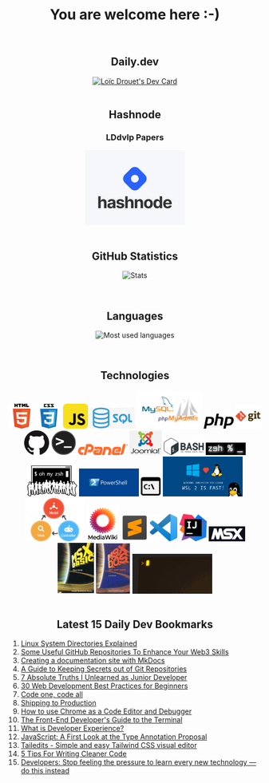 <h1 align="center"> You are welcome here :-)</h1>

<br />

<div align="center">
    <h2>Daily.dev</h2>    
    <a href="https://app.daily.dev/LDdvlp">
        <img
            src="https://api.daily.dev/devcards/6a2db644d7b342d5924aa8a261fc3c97.png?r=d2h" width="400"
            alt="Loïc Drouet's Dev Card" 
        />
    </a>
</div>

<br />

<div align="center">
    <h2>Hashnode</h2>
    <h3>LDdvlp Papers</h3>
    <a href="https://lddvlp.hashnode.dev/">
        <img 
            src="/images/00-hashnode-logo.jfif" 
            width="200" alt="LDdvlp Papers" 
        />
    </a>
</div>

<br />

<div align="center">
    <h2>GitHub Statistics</h2>
    
![Stats](https://github-readme-stats.vercel.app/api?username=lddvlp&show_icons=true&theme=radical&count_private=true)

</div>

<br />

<div align="center">
    <h2>Languages</h2>

![Most used languages](https://github-readme-stats.vercel.app/api/top-langs/?username=lddvlp)

</div>

<br />

<div align="center">
    <h2>Technologies</h2>

<!-- Image #01    -->
<img alt="HTML5" width="50px" src="https://raw.githubusercontent.com/github/explore/80688e429a7d4ef2fca1e82350fe8e3517d3494d/topics/html/html.png" />

<!-- Image #02    -->
<img alt="CSS3" width="50px" src="https://raw.githubusercontent.com/github/explore/80688e429a7d4ef2fca1e82350fe8e3517d3494d/topics/css/css.png" />

<!-- Image #03    -->
<img alt="JavaScript" width="50px"   src="/images/03-javascript-logo.png" />

<!-- Image #04    -->
<img alt="SQL" width="90px" src="/images/04-sql-logo.jpg" />

<!-- Image #05    -->
<img alt="phpMyAdmin-MySQL" width="130px" src="/images/05-phpmyadmin-mysql-logo.png" />

<!-- Image #06    -->
<img alt="PHP" width="60px" src="/images/06-php-logo-alt.png" />

<!-- Image #07    -->
<img alt="Git" width="50px" src="https://raw.githubusercontent.com/github/explore/80688e429a7d4ef2fca1e82350fe8e3517d3494d/topics/git/git.png" />

<!-- Image #08    -->
<img alt="GitHub" width="50px" src="https://raw.githubusercontent.com/github/explore/78df643247d429f6cc873026c0622819ad797942/topics/github/github.png" />

<!-- Image #09    -->
<img alt="Shell" width="50px" src="https://raw.githubusercontent.com/github/explore/80688e429a7d4ef2fca1e82350fe8e3517d3494d/topics/terminal/terminal.png" />

<!-- Image #10    -->
<img alt="cPanel" width="100px" src="/images/10-cpanel-logo.png" />

<!-- Image #11    -->
<img alt="Joomla!" width="65px" src="/images/11-joomla-logo.png" />

<!-- Image #12    -->
<img alt="Bash" width="80px" src="/images/12-bash-logo.png" />

<!-- Image #13    -->
<img alt="Zsh" width="80px" src="/images/13-zsh-logo.gif" />

<!-- Image #14    -->
<img alt="Oh My Zsh" width="100px" src="/images/14-oh_my_zsh-logo.png" />

<!-- Image #15    -->
<img alt="PowerShell" width="120px" src="/images/15-powershell-logo.jpg" />

<!-- Image #16    -->
<img alt="cmd" width="40px" src="/images/16-cmd-logo.png" />

<!-- Image #17    -->
<img alt="WSL2" width="160px" src="/images/17-wsl2-logo.jpg" />

<!-- Image #18    -->
<img alt="MVC" width="120px" src="/images/18-mvc-logo.jpg" />

<!-- Image #19    -->
<img alt="MediaWiki" width="65px" src="/images/19-mediawiki-logo.png" />

<!-- Image #90    -->
<img alt="Sublime Text" width="55px" src="/images/90-sublime_text-logo.png" />

<!-- Image #91    -->
<img alt="VS Code" width="55px" src="/images/91-vs_code-logo.png" />

<!-- Image #92    -->
<img alt="IntelliJ IDEA" width="55px" src="/images/92-intellij_idea.png" />

<!-- Image #95   -->
<img alt="MSX" width="73px" src="/images/95-msx-logo.png" />

<!-- Image #96    -->
<img alt="MSX-BASIC" width="73px" src="/images/96-msx_ basic-logo.jfif" />

<!-- Image #97    -->
<img alt="MSX-DOS" width="69px" src="/images/97-msx_dos-logo.jpg" />

<!-- Image #99    -->
<img alt="Amber Terminal" width="160px" src="/images/98-amber_terminal.gif" />

</div>

<br />

<div align="center">
    <h2>Latest 15 Daily Dev Bookmarks</h2>
</div>

<!-- daily.dev BOOKMARKS:START -->
1. [Linux System Directories Explained](https://app.daily.dev/posts/_rVDWJXvz?utm_source=rss&utm_medium=bookmarks&utm_campaign=Yaq6rDv_C)
2. [Some Useful GitHub Repositories To Enhance Your Web3 Skills](https://app.daily.dev/posts/4fHYq7oFR?utm_source=rss&utm_medium=bookmarks&utm_campaign=Yaq6rDv_C)
3. [Creating a documentation site with MkDocs](https://app.daily.dev/posts/pcQlk7UgE?utm_source=rss&utm_medium=bookmarks&utm_campaign=Yaq6rDv_C)
4. [A Guide to Keeping Secrets out of Git Repositories](https://app.daily.dev/posts/Et50_WD3b?utm_source=rss&utm_medium=bookmarks&utm_campaign=Yaq6rDv_C)
5. [7 Absolute Truths I Unlearned as Junior Developer](https://app.daily.dev/posts/kDcD4AD4n?utm_source=rss&utm_medium=bookmarks&utm_campaign=Yaq6rDv_C)
6. [30 Web Development Best Practices for Beginners](https://app.daily.dev/posts/sRqsG5CVm?utm_source=rss&utm_medium=bookmarks&utm_campaign=Yaq6rDv_C)
7. [Code one, code all](https://app.daily.dev/posts/g27cF48rG?utm_source=rss&utm_medium=bookmarks&utm_campaign=Yaq6rDv_C)
8. [Shipping to Production](https://app.daily.dev/posts/S68qnmOkU?utm_source=rss&utm_medium=bookmarks&utm_campaign=Yaq6rDv_C)
9. [How to use Chrome as a Code Editor and Debugger](https://app.daily.dev/posts/fCIz4YE05?utm_source=rss&utm_medium=bookmarks&utm_campaign=Yaq6rDv_C)
10. [The Front-End Developer&#39;s Guide to the Terminal](https://app.daily.dev/posts/yrk-KllWM?utm_source=rss&utm_medium=bookmarks&utm_campaign=Yaq6rDv_C)
11. [What is Developer Experience?](https://app.daily.dev/posts/z98EcsP9Y?utm_source=rss&utm_medium=bookmarks&utm_campaign=Yaq6rDv_C)
12. [JavaScript: A First Look at the Type Annotation Proposal](https://app.daily.dev/posts/iFQBHrsc5?utm_source=rss&utm_medium=bookmarks&utm_campaign=Yaq6rDv_C)
13. [Tailedits - Simple and easy Tailwind CSS visual editor](https://app.daily.dev/posts/n6Q69R0Tj?utm_source=rss&utm_medium=bookmarks&utm_campaign=Yaq6rDv_C)
14. [5 Tips For Writing Cleaner Code](https://app.daily.dev/posts/VyQikwVQN?utm_source=rss&utm_medium=bookmarks&utm_campaign=Yaq6rDv_C)
15. [Developers: Stop feeling the pressure to learn every new technology — do this instead](https://app.daily.dev/posts/xSi3zrYIk?utm_source=rss&utm_medium=bookmarks&utm_campaign=Yaq6rDv_C)

<!-- daily.dev BOOKMARKS:END -->
